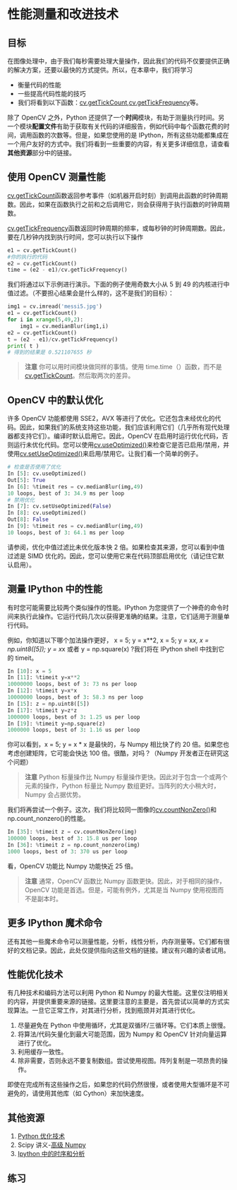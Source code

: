 # 性能测量和改进技术

## 目标

在图像处理中，由于我们每秒需要处理大量操作，因此我们的代码不仅要提供正确的解决方案，还要以最快的方式提供。所以，在本章中，我们将学习
* 衡量代码的性能
* 一些提高代码性能的技巧
* 我们将看到以下函数：[cv.getTickCount](https://docs.opencv.org/4.0.0/db/de0/group__core__utils.html#gae73f58000611a1af25dd36d496bf4487),[cv.getTickFrequency](https://docs.opencv.org/4.0.0/db/de0/group__core__utils.html#ga705441a9ef01f47acdc55d87fbe5090c)等。

除了 OpenCV 之外，Python 还提供了一个**时间**模块，有助于测量执行时间。另一个模块**配置文件**有助于获取有关代码的详细报告，例如代码中每个函数花费的时间，调用函数的次数等。但是，如果您使用的是 IPython，所有这些功能都集成在一个用户友好的方式中。我们将看到一些重要的内容，有关更多详细信息，请查看**其他资源**部分中的链接。

## 使用 OpenCV 测量性能

[cv.getTickCount](https://docs.opencv.org/4.0.0/db/de0/group__core__utils.html#gae73f58000611a1af25dd36d496bf4487)函数返回参考事件（如机器开启时刻）到调用此函数的时钟周期数。因此，如果在函数执行之前和之后调用它，则会获得用于执行函数的时钟周期数。

[cv.getTickFrequency](https://docs.opencv.org/4.0.0/db/de0/group__core__utils.html#ga705441a9ef01f47acdc55d87fbe5090c)函数返回时钟周期的频率，或每秒钟的时钟周期数。因此，要在几秒钟内找到执行时间，您可以执行以下操作
```python
e1 = cv.getTickCount()
#你的执行的代码
e2 = cv.getTickCount()
time = (e2 - e1)/cv.getTickFrequency()
```
我们将通过以下示例进行演示。下面的例子使用奇数大小从 5 到 49 的内核进行中值过滤。（不要担心结果会是什么样的，这不是我们的目标）：
```python
img1 = cv.imread('messi5.jpg')
e1 = cv.getTickCount()
for i in xrange(5,49,2):
    img1 = cv.medianBlur(img1,i)
e2 = cv.getTickCount()
t = (e2 - e1)/cv.getTickFrequency()
print( t )
# 得到的结果是 0.521107655 秒
```
> **注意**
你可以用时间模块做同样的事情。使用 time.time（）函数，而不是[cv.getTickCount](https://docs.opencv.org/4.0.0/db/de0/group__core__utils.html#gae73f58000611a1af25dd36d496bf4487)。然后取两次的差异。

## OpenCV 中的默认优化
许多 OpenCV 功能都使用 SSE2，AVX 等进行了优化。它还包含未经优化的代码。因此，如果我们的系统支持这些功能，我们应该利用它们（几乎所有现代处理器都支持它们）。编译时默认启用它。因此，OpenCV 在启用时运行优化代码，否则运行未优化代码。您可以使用[cv.useOptimized()](https://docs.opencv.org/4.0.0/db/de0/group__core__utils.html#gafa6d5d04eff341825573ec6c0aa6519f)来检查它是否已启用/禁用，并使用[cv.setUseOptimized()](https://docs.opencv.org/4.0.0/db/de0/group__core__utils.html#ga3c8487ea4449e550bc39575ede094c7a)来启用/禁用它。让我们看一个简单的例子。
```python
# 检查是否使用了优化
In [5]: cv.useOptimized()
Out[5]: True
In [6]: %timeit res = cv.medianBlur(img,49)
10 loops, best of 3: 34.9 ms per loop
# 禁用优化
In [7]: cv.setUseOptimized(False)
In [8]: cv.useOptimized()
Out[8]: False
In [9]: %timeit res = cv.medianBlur(img,49)
10 loops, best of 3: 64.1 ms per loop
```
请参阅，优化中值过滤比未优化版本快 2 倍。如果检查其来源，您可以看到中值过滤是 SIMD 优化的。因此，您可以使用它来在代码顶部启用优化（请记住它默认启用）。

## 测量 IPython 中的性能

有时您可能需要比较两个类似操作的性能。IPython 为您提供了一个神奇的命令时间来执行此操作。它运行代码几次以获得更准确的结果。注意，它们适用于测量单行代码。

例如，你知道以下哪个加法操作更好， x = 5; y = x**2, x = 5; y = x*x, x = np.uint8([5]); y = x*x 或者 y = np.square(x) ?我们将在 IPython shell 中找到它的 timeit。

```python
In [10]: x = 5
In [11]: %timeit y=x**2
10000000 loops, best of 3: 73 ns per loop
In [12]: %timeit y=x*x
10000000 loops, best of 3: 58.3 ns per loop
In [15]: z = np.uint8([5])
In [17]: %timeit y=z*z
1000000 loops, best of 3: 1.25 us per loop
In [19]: %timeit y=np.square(z)
1000000 loops, best of 3: 1.16 us per loop
```
你可以看到，x = 5; y = x * x 是最快的，与 Numpy 相比快了约 20 倍。如果您也考虑创建矩阵，它可能会快达 100 倍。很酷，对吗？（Numpy 开发者正在研究这个问题）

>**注意** Python 标量操作比 Numpy 标量操作更快。因此对于包含一个或两个元素的操作，Python 标量比 Numpy 数组更好。当阵列的大小稍大时，Numpy 会占据优势。

我们将再尝试一个例子。这次，我们将比较同一图像的[cv.countNonZero()](https://docs.opencv.org/4.0.0/d2/de8/group__core__array.html#gaa4b89393263bb4d604e0fe5986723914)和 np.count_nonzero()的性能。

```python
In [35]: %timeit z = cv.countNonZero(img)
100000 loops, best of 3: 15.8 us per loop
In [36]: %timeit z = np.count_nonzero(img)
1000 loops, best of 3: 370 us per loop
```
看，OpenCV 功能比 Numpy 功能快近 25 倍。
>**注意** 通常，OpenCV 函数比 Numpy 函数更快。因此，对于相同的操作，OpenCV 功能是首选。但是，可能有例外，尤其是当 Numpy 使用视图而不是副本时。

## 更多 IPython 魔术命令
还有其他一些魔术命令可以测量性能，分析，线性分析，内存测量等。它们都有很好的文档记录。因此，此处仅提供指向这些文档的链接。建议有兴趣的读者试用。

## 性能优化技术

有几种技术和编码方法可以利用 Python 和 Numpy 的最大性能。这里仅注明相关的内容，并提供重要来源的链接。这里要注意的主要是，首先尝试以简单的方式实现算法。一旦它正常工作，对其进行分析，找到瓶颈并对其进行优化。
1. 尽量避免在 Python 中使用循环，尤其是双循环/三循环等。它们本质上很慢。
2. 将算法/代码矢量化到最大可能范围，因为 Numpy 和 OpenCV 针对向量运算进行了优化。
3. 利用缓存一致性。
4. 除非需要，否则永远不要复制数组。尝试使用视图。阵列复制是一项昂贵的操作。

即使在完成所有这些操作之后，如果您的代码仍然很慢，或者使用大型循环是不可避免的，请使用其他库（如 Cython）来加快速度。
## 其他资源
1. [Python 优化技术](http://wiki.python.org/moin/PythonSpeed/PerformanceTips)
2. Scipy 讲义-[高级 Numpy](http://scipy-lectures.github.io/advanced/advanced_numpy/index.html#advanced-numpy)
3. [Ipython 中的时序和分析](http://pynash.org/2013/03/06/timing-and-profiling/)

## 练习
